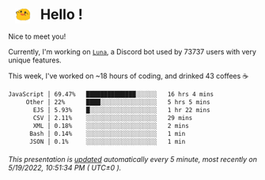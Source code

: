 <h1>   <img src="./spoink.gif" style="vertical-align:middle;" width="30px">   Hello ! </h1>

Nice to meet you!

Currently, I'm working on <a href='https://github.com/Asgarrrr/Luna'>`Luna`</a>, a Discord bot used by 73737 users with very unique features.

This week, I've worked on ~18 hours of coding, and drinked 43 coffees ☕

```
JavaScript │ 69.47%   ██████████████░░░░░░   16 hrs 4 mins
     Other │ 22%      ████░░░░░░░░░░░░░░░░   5 hrs 5 mins
       EJS │ 5.93%    █░░░░░░░░░░░░░░░░░░░   1 hr 22 mins
       CSV │ 2.11%    ░░░░░░░░░░░░░░░░░░░░   29 mins
       XML │ 0.18%    ░░░░░░░░░░░░░░░░░░░░   2 mins
      Bash │ 0.14%    ░░░░░░░░░░░░░░░░░░░░   1 min
      JSON │ 0.1%     ░░░░░░░░░░░░░░░░░░░░   1 min
```

###### This presentation is [updated](https://github.com/Asgarrrr) automatically every 5 minute, most recently on 5/19/2022, 10:51:34 PM ( UTC±0 ).